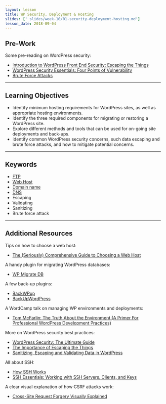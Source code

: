 ```yaml
---
layout: lesson
title: WP Security, Deployment & Hosting
slides: ['_slides/week-10/01-security-deployment-hosting.md']
lesson_date: 2018-09-04
---
```


## Pre-Work

Some pre-reading on WordPress security:

* [Introduction to WordPress Front End Security: Escaping the Things](https://css-tricks.com/introduction-to-wordpress-front-end-security-escaping-the-things/)
* [WordPress Security Essentials: Four Points of Vulnerability](http://premium.wpmudev.org/blog/wordpress-security-essentials-four-points-of-vulnerability/)
* [Brute Force Attacks](https://codex.wordpress.org/Brute_Force_Attacks)

---

## Learning Objectives

* Identify minimum hosting requirements for WordPress sites, as well as appropriate hosting environments.
* Identify the three required components for migrating or restoring a WordPress site.
* Explore different methods and tools that can be used for on-going site deployments and back-ups.
* Identify common WordPress security concerns, such data escaping and brute force attacks, and how to mitigate potential concerns.

---

## Keywords

* [FTP](https://developer.mozilla.org/en-US/Learn/Upload_files_to_a_web_server)
* [Web Host](http://en.wikipedia.org/wiki/Web_hosting_service)
* [Domain name](https://developer.mozilla.org/en-US/docs/Glossary/Domain_name)
* [DNS](http://searchnetworking.techtarget.com/definition/domain-name-system)
* Escaping
* Validating
* Sanitizing
* Brute force attack

---

## Additional Resources

Tips on how to choose a web host:

* [The (Seriously) Comprehensive Guide to Choosing a Web Host](https://webdesign.tutsplus.com/tutorials/the-seriously-comprehensive-guide-to-choosing-a-web-host--cms-25430)

A handy plugin for migrating WordPress databases:

* [WP Migrate DB](https://wordpress.org/plugins/wp-migrate-db/)

A few back-up plugins:

* [BackWPup](https://wordpress.org/plugins/backwpup/)
* [BackUpWordPress](https://wordpress.org/plugins/backupwordpress/)

A WordCamp talk on managing WP environments and deployments:

* [Tom McFarlin: The Truth About the Environment (A Primer For Professional WordPress Development Practices)](http://wordpress.tv/2016/04/06/tom-mcfarlin-the-truth-about-the-environment-a-primer-for-professional-wordpress-development-practices/)

More on WordPress security best practices:

* [WordPress Security: The Ultimate Guide](http://premium.wpmudev.org/blog/keeping-wordpress-secure-the-ultimate-guide/)
* [The Importance of Escaping the Things](https://vip.wordpress.com/2014/06/20/the-importance-of-escaping-all-the-things/)
* [Sanitizing, Escaping and Validating Data in WordPress](http://www.sitepoint.com/sanitizing-escaping-validating-data-in-wordpress/)

All about SSH:

* [How SSH Works](https://www.youtube.com/watch?v=zlv9dI-9g1U)
* [SSH Essentials: Working with SSH Servers, Clients, and Keys](https://www.digitalocean.com/community/tutorials/ssh-essentials-working-with-ssh-servers-clients-and-keys)

A clear visual explanation of how CSRF attacks work:

* [Cross-Site Request Forgery Visually Explained](https://blog.barricade.io/cross-site-request-forgery-visually-explained/)
